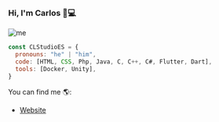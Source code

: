 ### Hi, I'm Carlos 👋:computer:

![me](https://clstudio.es/img/Bg1.jpg)

```js
const CLStudioES = {
  pronouns: "he" | "him",
  code: [HTML, CSS, Php, Java, C, C++, C#, Flutter, Dart],
  tools: [Docker, Unity],
}
```
You can find me :earth_americas::
- [Website](https://clstudio.es/)
<!--
**CLStudioES/CLStudioES** is a ✨ _special_ ✨ repository because its `README.md` (this file) appears on your GitHub profile.

Here are some ideas to get you started:

- 🔭 I’m currently working on ...
- 🌱 I’m currently learning ...
- 👯 I’m looking to collaborate on ...
- 🤔 I’m looking for help with ...
- 💬 Ask me about ...
- 📫 How to reach me: ...
- 😄 Pronouns: ...
- ⚡ Fun fact: ...
-->
